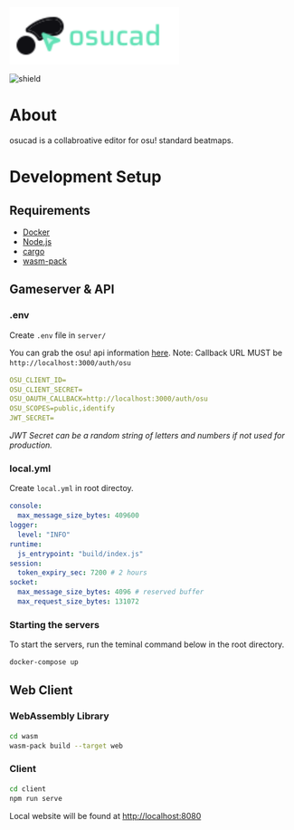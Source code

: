<picture>
<source media="(prefers-color-scheme: dark)" srcset="./osucad.svg">
<img alt="osucad logo" src="./osucad-dark.svg" width="300">
</picture>

![shield](https://img.shields.io/github/license/minetoblend/osu-cad?style=flat-square)

# About
osucad is a collabroative editor for osu! standard beatmaps.

# Development Setup
## Requirements
- [Docker](https://www.docker.com/)
- [Node.js](https://nodejs.org/)
- [cargo](https://www.rust-lang.org/tools/install)
- [wasm-pack](https://rustwasm.github.io/wasm-pack/)

## Gameserver & API
### .env
Create `.env` file in `server/`

You can grab the osu! api information [here](https://osu.ppy.sh/home/account/edit#oauth).
Note: Callback URL MUST be `http://localhost:3000/auth/osu`
```yaml
OSU_CLIENT_ID=
OSU_CLIENT_SECRET=
OSU_OAUTH_CALLBACK=http://localhost:3000/auth/osu
OSU_SCOPES=public,identify
JWT_SECRET=
```
_JWT Secret can be a random string of letters and numbers if not used for production._
### local.yml
Create `local.yml` in root directoy.
```yml
console:
  max_message_size_bytes: 409600
logger:
  level: "INFO"
runtime:
  js_entrypoint: "build/index.js"
session:
  token_expiry_sec: 7200 # 2 hours
socket:
  max_message_size_bytes: 4096 # reserved buffer
  max_request_size_bytes: 131072
```

### Starting the servers
To start the servers, run the teminal command below in the root directory.
```sh
docker-compose up
```

## Web Client

### WebAssembly Library
```sh
cd wasm
wasm-pack build --target web
```
### Client

```sh
cd client
npm run serve
```
Local website will be found at [http://localhost:8080](http://localhost:8080)
